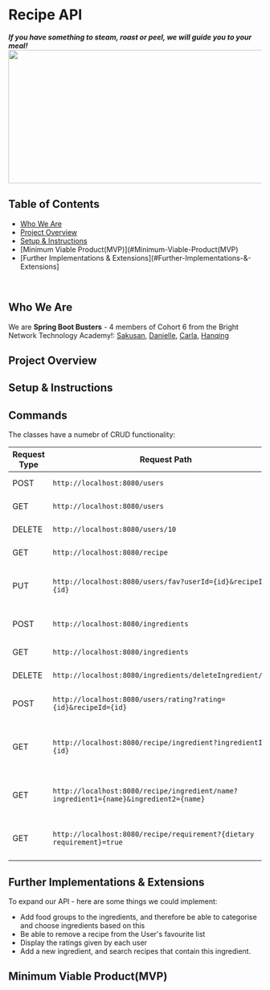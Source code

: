 # Recipe API
***If you have something to steam, roast or peel, we will guide you to your meal!***
<img src="https://static.vecteezy.com/system/resources/previews/006/412/982/non_2x/english-breakfast-fried-eggs-with-bacon-in-a-cast-iron-skillet-vector.jpg" width="750" height="265"/>

## Table of Contents
- [Who We Are](#who-we-are)
- [Project Overview](#project-overview)
- [Setup & Instructions](#setup-&-instructions)
- [Minimum Viable Product(MVP)](#Minimum-Viable-Product(MVP)
- [Further Implementations & Extensions](#Further-Implementations-&-Extensions]

<br>

## Who We Are
We are **Spring Boot Busters** - 4 members of Cohort 6 from the Bright Network Technology Academy!: [Sakusan](https://github.com/sakusanpuwan), [Danielle](https://github.com/DaniK178), [Carla](https://github.com/Carla022), [Hanqing](https://github.com/hanqing2001)

## Project Overview

## Setup & Instructions

## Commands

The classes have a numebr of CRUD functionality: 

| Request Type  | Request Path                                                                         | Description                                  |
|---------------|--------------------------------------------------------------------------------------|----------------------------------------------|
| POST          | `http://localhost:8080/users`                                                        | Creates a new user                           |
| GET           | `http://localhost:8080/users`                                                        | Retrieves all users                          |
| DELETE        | `http://localhost:8080/users/10`                                                     | Delete an user                               |
| GET           | `http://localhost:8080/recipe`                                                       | Retrieves all recipes                        |
| PUT           | `http://localhost:8080/users/fav?userId={id}&recipeId={id}`                          | Adds a recipe to the User's favourites       |
| POST          | `http://localhost:8080/ingredients`                                                  | Creates a new ingredient                     |
| GET           | `http://localhost:8080/ingredients`                                                  | Retrieves all ingredients                    |
| DELETE        | `http://localhost:8080/ingredients/deleteIngredient/{id}`                            | Delete an ingredient                         |
| POST          | `http://localhost:8080/users/rating?rating={id}&recipeId={id}`                       | Adds a rating to a recipe                    |
| GET           | `http://localhost:8080/recipe/ingredient?ingredientId={id}`                          | Retrieve a recipe by the ingredient ID       |
| GET           | `http://localhost:8080/recipe/ingredient/name?ingredient1={name}&ingredient2={name}` | Retrieve a recipe by ingredient Name         |
| GET           | `http://localhost:8080/recipe/requirement?{dietary requirement}=true`                | Retrieve recipies by the dietary requirement |

## Further Implementations & Extensions

To expand our API - here are some things we could implement:
- Add food groups to the ingredients, and therefore be able to categorise and choose ingredients based on this
- Be able to remove a recipe from the User's favourite list
- Display the ratings given by each user
- Add a new ingredient, and search recipes that contain this ingredient.


## Minimum Viable Product(MVP)

